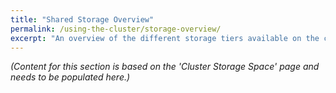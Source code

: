 ```yaml
---
title: "Shared Storage Overview"
permalink: /using-the-cluster/storage-overview/
excerpt: "An overview of the different storage tiers available on the cluster, including home, project, and scratch spaces."
---
```


*(Content for this section is based on the 'Cluster Storage Space' page and needs to be populated here.)*